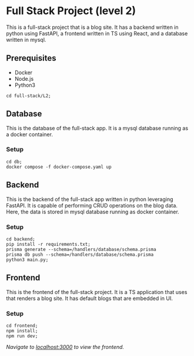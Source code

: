 # Full Stack Project (level 2)

This is a full-stack project that is a blog site. It has a backend written in python using FastAPI, a frontend written in TS using React, and a database written in mysql.

## Prerequisites

- Docker
- Node.js
- Python3


```
cd full-stack/L2;
```


## Database

This is the database of the full-stack app. It is a mysql database running as a docker container.

### Setup

```
cd db;
docker compose -f docker-compose.yaml up
```

## Backend

This is the backend of the full-stack app written in python leveraging FastAPI.
It is capable of performing CRUD operations on the blog data.
Here, the data is stored in mysql database running as docker container.

### Setup

```
cd backend;
pip install -r requirements.txt;
prisma generate --schema=/handlers/database/schema.prisma 
prisma db push --schema=/handlers/database/schema.prisma 
python3 main.py;
```

## Frontend

This is the frontend of the full-stack project. It is a TS application that uses that renders a blog site.
It has default blogs that are embedded in UI.

### Setup

```
cd frontend;
npm install;
npm run dev;
```

<i>Navigate to [localhost:3000](http://localhost:3000) to view the frontend.</i>
